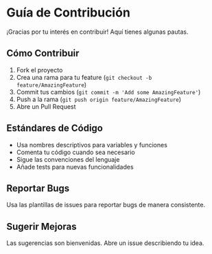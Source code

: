 # Guía de Contribución

¡Gracias por tu interés en contribuir! Aquí tienes algunas pautas.

## Cómo Contribuir

1. Fork el proyecto
2. Crea una rama para tu feature (`git checkout -b feature/AmazingFeature`)
3. Commit tus cambios (`git commit -m 'Add some AmazingFeature'`)
4. Push a la rama (`git push origin feature/AmazingFeature`)
5. Abre un Pull Request

## Estándares de Código

- Usa nombres descriptivos para variables y funciones
- Comenta tu código cuando sea necesario
- Sigue las convenciones del lenguaje
- Añade tests para nuevas funcionalidades

## Reportar Bugs

Usa las plantillas de issues para reportar bugs de manera consistente.

## Sugerir Mejoras

Las sugerencias son bienvenidas. Abre un issue describiendo tu idea.
